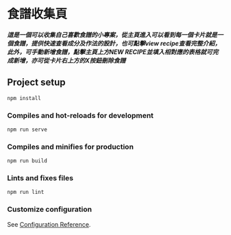 # 食譜收集頁

##### 這是一個可以收集自己喜歡食譜的小專案，從主頁進入可以看到每一個卡片就是一個食譜，提供快速查看成分及作法的設計，也可點擊view recipe查看完整介紹，此外，可手動新增食譜，點擊主頁上方NEW RECIPE並填入相對應的表格就可完成新增，亦可從卡片右上方的X按鈕刪除食譜


## Project setup
```
npm install
```

### Compiles and hot-reloads for development
```
npm run serve
```

### Compiles and minifies for production
```
npm run build
```

### Lints and fixes files
```
npm run lint
```

### Customize configuration
See [Configuration Reference](https://cli.vuejs.org/config/).
